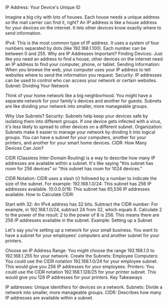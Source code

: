 IP Address: Your Device's Unique ID

Imagine a big city with lots of houses. Each house needs a unique address so the mail carrier can find it, right? An IP address is like a house address for your devices on the internet. It lets other devices know exactly where to send information.

IPv4: This is the most common type of IP address. It uses a system of four numbers separated by dots (like 192.168.1.100). Each number can be between 0 and 255.
Why are IP Addresses Important?
Finding Devices: Just like you need an address to find a house, other devices on the internet need an IP address to find your computer, phone, or tablet.
Sending Information: When you browse the web, your computer uses your IP address to tell websites where to send the information you request.
Security: IP addresses can be used to control who can access your network or certain websites.
Subnet: Dividing Your Network

Think of your home network like a big neighborhood. You might have a separate network for your family's devices and another for guests. Subnets are like dividing your network into smaller, more manageable groups.

Why Use Subnets?
Security: Subnets help keep your devices safe by isolating them into different groups. If one device gets infected with a virus, it's less likely to spread to other devices on a different subnet.
Organization: Subnets make it easier to manage your network by dividing it into logical groups. You can have a subnet for your computers, another for your printers, and another for your smart home devices.
CIDR: How Many Devices Can Join?

CIDR (Classless Inter-Domain Routing) is a way to describe how many IP addresses are available within a subnet. It's like saying "this subnet has room for 256 devices" or "this subnet has room for 1024 devices."

CIDR Notation: CIDR uses a slash (/) followed by a number to indicate the size of the subnet. For example:
192.168.1.0/24: This subnet has 256 IP addresses available.
10.0.0.0/16: This subnet has 65,536 IP addresses available.
How to Calculate CIDR:

Start with 32: An IPv4 address has 32 bits.
Subtract the CIDR number: For example, in 192.168.1.0/24, subtract 24 from 32, which equals 8.
Calculate 2 to the power of the result: 2 to the power of 8 is 256. This means there are 256 IP addresses available in the subnet.
Example: Setting up a Subnet

Let's say you're setting up a network for your small business. You want to have a subnet for your employees' computers and another subnet for your printers.

Choose an IP Address Range: You might choose the range 192.168.1.0 to 192.168.1.255 for your network.
Create the Subnets:
Employee Computers: You could use the CIDR notation 192.168.1.0/24 for your employee subnet. This would give you 256 IP addresses for your employees.
Printers: You could use the CIDR notation 192.168.1.128/25 for your printer subnet. This would give you 128 IP addresses for your printers.
Key Takeaways

IP addresses: Unique identifiers for devices on a network.
Subnets: Divide a network into smaller, more manageable groups.
CIDR: Describes how many IP addresses are available within a subnet.
